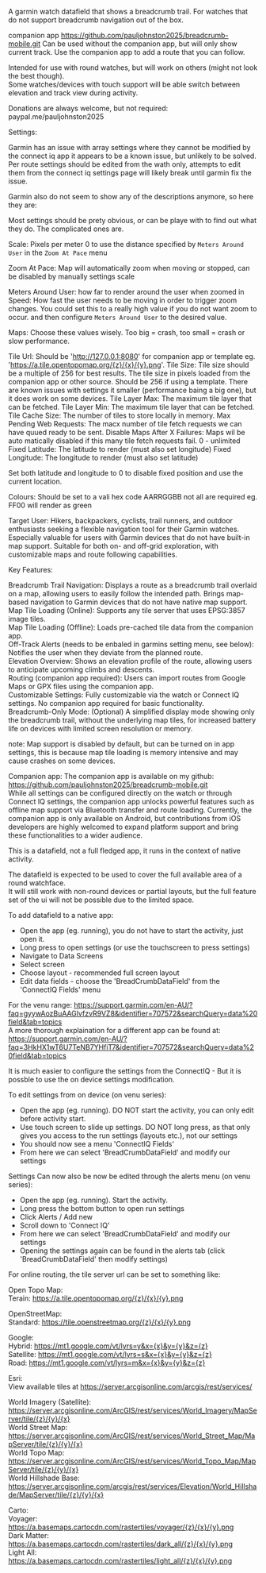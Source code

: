 A garmin watch datafield that shows a breadcrumb trail. For watches that do not support breadcrumb navigation out of the box.

companion app https://github.com/pauljohnston2025/breadcrumb-mobile.git
Can be used without the companion app, but will only show current track. 
Use the companion app to add a route that you can follow.

Intended for use with round watches, but will work on others (might not look the best though).  
Some watches/devices with touch support will be able switch between elevation and track view during activity.

Donations are always welcome, but not required: paypal.me/pauljohnston2025

Settings:

Garmin has an issue with array settings where they cannot be modified by the connect iq app it appears to be a known issue, but unlikely to be solved. Per route settings should be edited from the wath only, attempts to edit them from the connect iq settings page will likely break until garmin fix the issue.

Garmin also do not seem to show any of the descriptions anymore, so here they are:

Most settings should be prety obvious, or can be playe with to find out what they do. The complicated ones are.

Scale: Pixels per meter 0 to use the distance specified by `Meters Around User` in the `Zoom At Pace` menu

Zoom At Pace:
Map will automatically zoom when moving or stopped, can be disabled by manually settings scale

Meters Around User: how far to render around the user when zoomed in
Speed: How fast the user needs to be moving in order to trigger zoom changes. You could set this to a really high value if you do not want zoom to occur. and then configure `Meters Around User` to the desired value.


Maps:
Choose these values wisely. Too big = crash, too small = crash or slow performance. 

Tile Url: Should be 'http://127.0.0.1:8080' for companion app or template eg. 'https://a.tile.opentopomap.org/{z}/{x}/{y}.png'. 
Tile Size: Tile size should be a multiple of 256 for best results. The tile size in pixels loaded from the companion app or other source. Should be 256 if using a template. There are known issues with settings it smaller (performance baing a big one), but it does work on some devices.
Tile Layer Max: The maximum tile layer that can be fetched.
Tile Layer Min: The maximum tile layer that can be fetched.
Tile Cache Size: The number of tiles to store locally in memory.
Max Pending Web Requests: The macx number of tile fetch requests we can have quued ready to be sent.
Disable Maps After X Failures: Maps wil be auto matically disabled if this many tile fetch requests fail. 0 - unlimited
Fixed Latitude: The latitude to render (must also set longitude)
Fixed Longitude: The longitude to render (must also set latitude)

Set both latitude and longitude to 0 to disable fixed position and use the current location.

Colours: Should be set to a vali hex code AARRGGBB not all are required eg. FF00 will render as green


Target User: Hikers, backpackers, cyclists, trail runners, and outdoor enthusiasts seeking a flexible navigation tool for their Garmin watches. Especially valuable for users with Garmin devices that do not have built-in map support. Suitable for both on- and off-grid exploration, with customizable maps and route following capabilities.

Key Features:

Breadcrumb Trail Navigation: Displays a route as a breadcrumb trail overlaid on a map, allowing users to easily follow the intended path. Brings map-based navigation to Garmin devices that do not have native map support.  
Map Tile Loading (Online): Supports any tile server that uses EPSG:3857 image tiles.  
Map Tile Loading (Offline): Loads pre-cached tile data from the companion app.  
Off-Track Alerts (needs to be enbaled in garmins setting menu, see below): Notifies the user when they deviate from the planned route.  
Elevation Overview: Shows an elevation profile of the route, allowing users to anticipate upcoming climbs and descents.  
Routing (companion app required): Users can import routes from Google Maps or GPX files using the companion app.  
Customizable Settings: Fully customizable via the watch or Connect IQ settings. No companion app required for basic functionality.  
Breadcrumb-Only Mode: (Optional) A simplified display mode showing only the breadcrumb trail, without the underlying map tiles, for increased battery life on devices with limited screen resolution or memory.  

note: Map support is disabled by default, but can be turned on in app settings, this is because map tile loading is memory intensive and may cause crashes on some devices.

Companion app:
The companion app is available on my github: https://github.com/pauljohnston2025/breadcrumb-mobile.git  
While all settings can be configured directly on the watch or through Connect IQ settings, the companion app unlocks powerful features such as offline map support via Bluetooth transfer and route loading. Currently, the companion app is only available on Android, but contributions from iOS developers are highly welcomed to expand platform support and bring these functionalities to a wider audience.


This is a datafield, not a full fledged app, it runs in the context of native activity.  

The datafield is expected to be used to cover the full available area of a round watchface.  
It will still work with non-round devices or partial layouts, but the full feature set of the ui will not be possible due to the limited space.  

To add datafield to a native app:
* Open the app (eg. running), you do not have to start the activity, just open it.
* Long press to open settings (or use the touchscreen to press settings)
* Navigate to Data Screens
* Select screen
* Choose layout - recommended full screen layout
* Edit data fields - choose the 'BreadCrumbDataField' from the 'ConnectIQ Fields' menu

For the venu range: https://support.garmin.com/en-AU/?faq=gyywAozBuAAGlvfzvR9VZ8&identifier=707572&searchQuery=data%20field&tab=topics  
A more thorough explaination for a different app can be found at: https://support.garmin.com/en-AU/?faq=3HkHX1wT6U7TeNB7YHfiT7&identifier=707572&searchQuery=data%20field&tab=topics

It is much easier to configure the settings from the ConnectIQ - But it is possble to use the on device settings modification.

To edit settings from on device (on venu series):
* Open the app (eg. running). DO NOT start the activity, you can only edit before activity start.
* Use touch screen to slide up settings. DO NOT long press, as that only gives you access to the run settings (layouts etc.), not our settings
* You should now see a menu 'ConnectIQ Fields'
* From here we can select 'BreadCrumbDataField' and modify our settings

Settings Can now also be now be edited through the alerts menu (on venu series):
* Open the app (eg. running). Start the activity.
* Long press the bottom button to open run settings
* Click Alerts / Add new
* Scroll down to 'Connect IQ'
* From here we can select 'BreadCrumbDataField' and modify our settings
* Opening the settings again can be found in the alerts tab (click 'BreadCrumbDataField' then modify settings)

For online routing, the tile server url can be set to something like:

Open Topo Map:  
Terain: https://a.tile.opentopomap.org/{z}/{x}/{y}.png  

OpenStreetMap:  
Standard: https://tile.openstreetmap.org/{z}/{x}/{y}.png  

Google:  
Hybrid: https://mt1.google.com/vt/lyrs=y&x={x}&y={y}&z={z}  
Satellite: https://mt1.google.com/vt/lyrs=s&x={x}&y={y}&z={z}  
Road: https://mt1.google.com/vt/lyrs=m&x={x}&y={y}&z={z}  

Esri:  
View available tiles at https://server.arcgisonline.com/arcgis/rest/services/  

World Imagery (Satellite): https://server.arcgisonline.com/ArcGIS/rest/services/World_Imagery/MapServer/tile/{z}/{y}/{x}  
World Street Map: https://server.arcgisonline.com/ArcGIS/rest/services/World_Street_Map/MapServer/tile/{z}/{y}/{x}  
World Topo Map: https://server.arcgisonline.com/ArcGIS/rest/services/World_Topo_Map/MapServer/tile/{z}/{y}/{x}  
World Hillshade Base: https://server.arcgisonline.com/arcgis/rest/services/Elevation/World_Hillshade/MapServer/tile/{z}/{y}/{x}  

Carto:  
Voyager: https://a.basemaps.cartocdn.com/rastertiles/voyager/{z}/{x}/{y}.png  
Dark Matter: https://a.basemaps.cartocdn.com/rastertiles/dark_all/{z}/{x}/{y}.png  
Light All: https://a.basemaps.cartocdn.com/rastertiles/light_all/{z}/{x}/{y}.png  